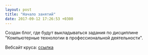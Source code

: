 ```yaml
---
layout: post
title: "Начало занятий"
date: 2017-09-12 17:26:53 +0300
---
```


Создан блог, где будут выкладываться задания по дисциплине "Компьютерные технологии в профессиональной деятельности".

Вебсайт круса: [ссылка](https://sites.google.com/site/ktnosciencergpu)

